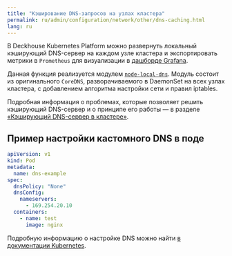 ```yaml
---
title: "Кэширование DNS-запросов на узлах кластера"
permalink: ru/admin/configuration/network/other/dns-caching.html
lang: ru
---
```


В Deckhouse Kubernetes Platform можно развернуть локальный кэширующий DNS-сервер на каждом узле кластера и экспортировать метрики в `Prometheus` для визуализации в [дашборде Grafana](../../../architecture/network/dns-caching.html#дашборд-grafana).

Данная функция реализуется модулем [`node-local-dns`](../../../modules/node-local-dns/). Модуль состоит из оригинального `CoreDNS`, разворачиваемого в DaemonSet на всех узлах кластера, с добавлением алгоритма настройки сети и правил iptables.

Подробная информация о проблемах, которые позволяет решить кэширующий DNS-сервер и о принципе его работы — в разделе [«Кэширующий DNS-сервер в кластере»](../../../architecture/network/dns-caching.html).

<!-- Перенесено из https://deckhouse.ru/products/kubernetes-platform/documentation/v1/modules/node-local-dns/configuration.html -->

## Пример настройки кастомного DNS в поде

```yaml
apiVersion: v1
kind: Pod
metadata:
  name: dns-example
spec:
  dnsPolicy: "None"
  dnsConfig:
    nameservers:
      - 169.254.20.10
  containers:
    - name: test
      image: nginx
```

Подробную информацию о настройке DNS можно найти [в документации Kubernetes](https://kubernetes.io/docs/concepts/services-networking/dns-pod-service/#pod-s-dns-config).
